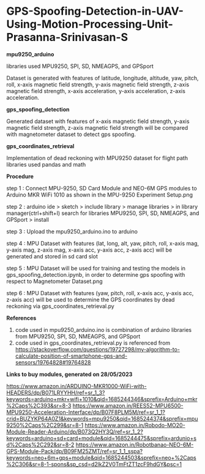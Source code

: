 # GPS-Spoofing-Detection-in-UAV-Using-Motion-Processing-Unit-Prasanna-Srinivasan-S

**mpu9250_arduino**

libraries used MPU9250, SPI, SD, NMEAGPS, and GPSport

Dataset is generated with features of latitude, longitude, altitude, yaw, pitch, roll, x-axis magnetic field strength, y-axis magnetic field strength, z-axis magnetic field strength, x-axis acceleration, y-axis acceleration, z-axis acceleration.

**gps_spoofing_detection**

Generated dataset with features of x-axis magnetic field strength, y-axis magnetic field strength, z-axis magnetic field strength will be compared with magnetometer dataset to detect gps spoofing.

**gps_coordinates_retrieval**

Implementation of dead reckoning with MPU9250 dataset for flight path
libraries used pandas and math

**Procedure**

step 1 : Connect MPU-9250, SD Card Module and NEO-6M GPS modules to Arduino MKR WiFi 1010 as shown in the MPU-9250 Experiment Setup.png

step 2 : arduino ide > sketch > include library > manage libraries > in library manager(ctrl+shift+I) search for libraries MPU9250, SPI, SD, NMEAGPS, and GPSport > install

step 3 : Upload the mpu9250_arduino.ino to arduino

step 4 : MPU Dataset with features (lat, long, alt, yaw, pitch, roll, x-axis mag, y-axis mag, z-axis mag, x-axis acc, y-axis acc, z-axis acc) will be generated and stored in sd card slot

step 5 : MPU Dataset will be used for training and testing the models in gps_spoofing_detection.ipynb, in order to determine gps spoofing with respect to Magnetometer Dataset.png

step 6 : MPU Dataset with features (yaw, pitch, roll, x-axis acc, y-axis acc, z-axis acc) will be used to determine the GPS coordinates by dead reckoning via gps_coordinates_retrieval.py

**References**
1) code used in mpu9250_arduino.ino is combination of arduino libraries from MPU9250, SPI, SD, NMEAGPS, and GPSport
2) code used in gps_coordinates_retrieval.py is referenced from https://stackoverflow.com/questions/19727298/my-algorithm-to-calculate-position-of-smartphone-gps-and-sensors/19764828#19764828

**Links to buy modules, generated on 28/05/2023**


https://www.amazon.in/ARDUINO-MKR1000-WiFi-with-HEADERS/dp/B071LRYYHH/ref=sr_1_3?keywords=arduino+mkr+wifi+1010&qid=1685244346&sprefix=Arduino+mkr%2Caps%2C393&sr=8-3
https://www.amazon.in/REES52-MPU6500-MPU9250-Acceleration-Interface/dp/B07F8PLM5M/ref=sr_1_1?crid=BUZYKP64A0Z1&keywords=mpu9250&qid=1685244374&sprefix=mpu9250%2Caps%2C299&sr=8-1
https://www.amazon.in/Robodo-MO20-Module-Reader-Arduino/dp/B073Q2HY3Q/ref=sr_1_2?keywords=arduino+sd+card+module&qid=1685244475&sprefix=ardunio+sd%2Caps%2C292&sr=8-2
https://www.amazon.in/Robotbanao-NEO-6M-GPS-Module-Pack/dp/B09FM25ZMT/ref=sr_1_1_sspa?keywords=neo+6m+gps+module&qid=1685244503&sprefix=neo+%2Caps%2C306&sr=8-1-spons&sp_csd=d2lkZ2V0TmFtZT1zcF9hdGY&psc=1
